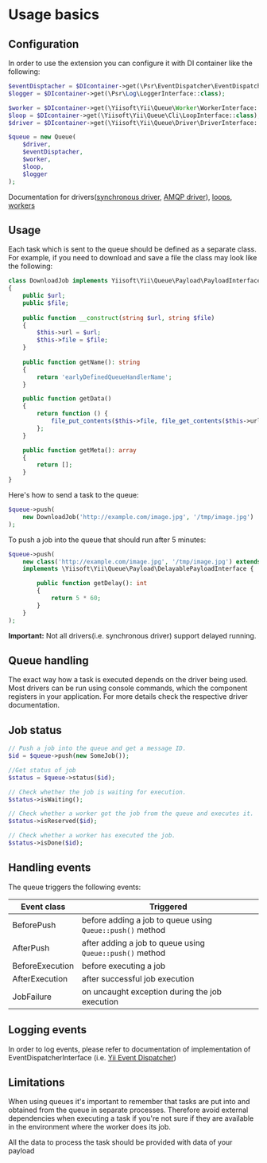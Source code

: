 Usage basics
============


Configuration
-------------

In order to use the extension you can configure it with DI container like the following:

```php
$eventDisptacher = $DIcontainer->get(\Psr\EventDispatcher\EventDispatcherInterface::class);
$logger = $DIcontainer->get(\Psr\Log\LoggerInterface::class);

$worker = $DIcontainer->get(\Yiisoft\Yii\Queue\Worker\WorkerInterface::class);
$loop = $DIcontainer->get(\Yiisoft\Yii\Queue\Cli\LoopInterface::class);
$driver = $DIcontainer->get(\Yiisoft\Yii\Queue\Driver\DriverInterface::class);

$queue = new Queue(
    $driver,
    $eventDisptacher,
    $worker,
    $loop,
    $logger
);
```

Documentation for drivers([synchronous driver](driver-sync.md), [AMQP driver](https://github.com/yiisoft/yii-queue-amqp)), 
[loops](loops.md), [workers](worker.md)


Usage
-----

Each task which is sent to the queue should be defined as a separate class.
For example, if you need to download and save a file the class may look like the following:

```php
class DownloadJob implements Yiisoft\Yii\Queue\Payload\PayloadInterface
{
    public $url;
    public $file;
    
    public function __construct(string $url, string $file)
    {
        $this->url = $url;
        $this->file = $file;
    }
    
    public function getName(): string
    {
        return 'earlyDefinedQueueHandlerName';
    }

    public function getData()
    {
        return function () {
            file_put_contents($this->file, file_get_contents($this->url));
        };
    }

    public function getMeta(): array
    {
        return [];
    }
}
```

Here's how to send a task to the queue:

```php
$queue->push(
    new DownloadJob('http://example.com/image.jpg', '/tmp/image.jpg')
);
```
To push a job into the queue that should run after 5 minutes:

```php
$queue->push(
    new class('http://example.com/image.jpg', '/tmp/image.jpg') extends DownloadJob 
    implements \Yiisoft\Yii\Queue\Payload\DelayablePayloadInterface {

        public function getDelay(): int
        {
            return 5 * 60;
        }
    }
);
```

**Important:** Not all drivers(i.e. synchronous driver) support delayed running.


Queue handling
--------------

The exact way how a task is executed depends on the driver being used. Most drivers can be run using
console commands, which the component registers in your application. For more details check the respective
driver documentation.


Job status
----------

```php
// Push a job into the queue and get a message ID.
$id = $queue->push(new SomeJob());

//Get status of job
$status = $queue->status($id);

// Check whether the job is waiting for execution.
$status->isWaiting();

// Check whether a worker got the job from the queue and executes it.
$status->isReserved($id);

// Check whether a worker has executed the job.
$status->isDone($id);
```


Handling events
---------------

The queue triggers the following events:

| Event class        | Triggered                                                 |
|--------------------|-----------------------------------------------------------|
| BeforePush         | before adding a job to queue using `Queue::push()` method |
| AfterPush          | after adding a job to queue using `Queue::push()` method  |
| BeforeExecution    | before executing a job                                    |
| AfterExecution     | after successful job execution                            |
| JobFailure         | on uncaught exception during the job execution            |

Logging events
--------------

In order to log events, please refer to documentation of implementation of EventDispatcherInterface
(i.e. [Yii Event Dispatcher](https://github.com/yiisoft/event-dispatcher#events-hierarchy))

Limitations
-----------

When using queues it's important to remember that tasks are put into and obtained from the queue in separate
processes. Therefore avoid external dependencies when executing a task if you're not sure if they are available in
the environment where the worker does its job.

All the data to process the task should be provided with data of your payload
